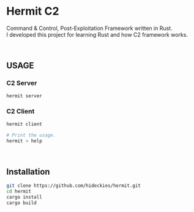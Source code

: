 # Hermit C2

Command & Control, Post-Exploitation Framework written in Rust.  
I developed this project for learning Rust and how C2 framework works.

<br />

## USAGE

### C2 Server

```sh
hermit server
```

### C2 Client

```sh
hermit client

# Print the usage.
hermit > help
```

<br />

## Installation

```sh
git clone https://github.com/hideckies/hermit.git
cd hermit
cargo install
cargo build
```